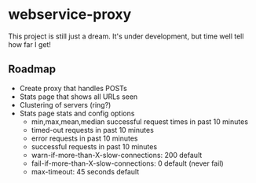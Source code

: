 # webservice-proxy

This project is still just a dream. It's under development, but time well tell how far I get!

## Roadmap

* Create proxy that handles POSTs
* Stats page that shows all URLs seen
* Clustering of servers (ring?)
* Stats page stats and config options
    * min,max,mean,median successful request times in past 10 minutes
    * timed-out requests in past 10 minutes
    * error requests in past 10 minutes
    * successful requests in past 10 minutes
    * warn-if-more-than-X-slow-connections: 200 default
    * fail-if-more-than-X-slow-connections: 0 default (never fail)
    * max-timeout: 45 seconds default